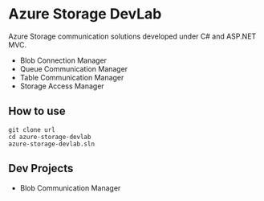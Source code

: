 # Azure Storage DevLab

Azure Storage communication solutions developed under C# and ASP.NET MVC.

- Blob Connection Manager
- Queue Communication Manager
- Table Communication Manager
- Storage Access Manager


## How to use

```
git clone url
cd azure-storage-devlab
azure-storage-devlab.sln
```


## Dev Projects
* Blob Communication Manager
